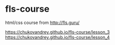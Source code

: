 # fls-course
html/css course from http://fls.guru/

https://chukovandrey.github.io/fls-course/lesson_3
https://chukovandrey.github.io/fls-course/lesson_4
